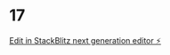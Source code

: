 # 17

[Edit in StackBlitz next generation editor ⚡️](https://stackblitz.com/~/github.com/0118-999-881-999-119-725/17)